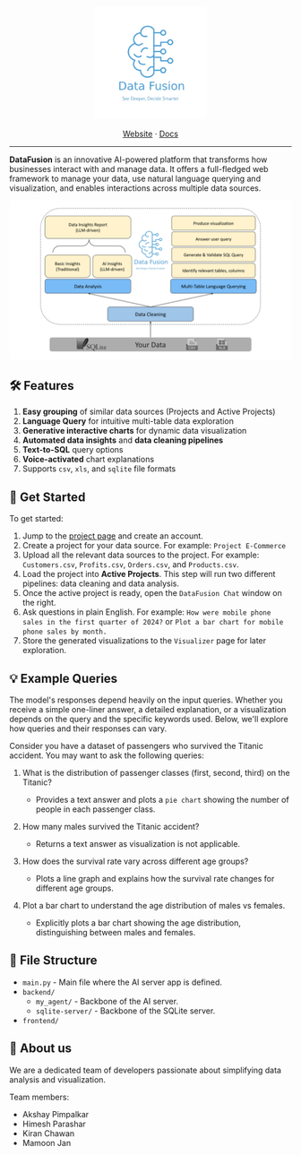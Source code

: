 <div align="center">

  <a href="https://github.com/Ki55n/DataFusion-Gen-AI-Hack">
    <img src="./docs/logos/datafusion_logo.png" alt="DataFusion" width="200">
  </a>

  <p align="center">
    <!-- <br /> -->
    <a href="https://data-fusion-umber.vercel.app/login">Website</a>
    ·
    <a href="./docs">Docs</a>
  </p>
</div>

----------------------------------------
**DataFusion** is an innovative AI-powered platform that transforms how businesses interact with and manage data. It offers a full-fledged web framework to manage your data, use natural language querying and visualization, and enables interactions across multiple data sources.

<p align="center">
  <img src="./docs/logos/DataFusion_Description.svg"/>
</p>


## 🛠️ Features

1. **Easy grouping** of similar data sources (Projects and Active Projects)
2. **Language Query** for intuitive multi-table data exploration
3. **Generative interactive charts** for dynamic data visualization
4. **Automated data insights** and **data cleaning pipelines**
5. **Text-to-SQL** query options
6. **Voice-activated** chart explanations
7. Supports `csv`, `xls`, and `sqlite` file formats

## 🚀 Get Started

To get started:

1. Jump to the [project page](project/page/link) and create an account.
2. Create a project for your data source. For example: `Project E-Commerce`
3. Upload all the relevant data sources to the project. For example: `Customers.csv`, `Profits.csv`, `Orders.csv`, and `Products.csv`.
4. Load the project into **Active Projects**. This step will run two different pipelines: data cleaning and data analysis.
5. Once the active project is ready, open the `DataFusion Chat` window on the right.
6. Ask questions in plain English. For example: `How were mobile phone sales in the first quarter of 2024?` or `Plot a bar chart for mobile phone sales by month.`
7. Store the generated visualizations to the `Visualizer` page for later exploration. 


## 💡 Example Queries
The model's responses depend heavily on the input queries. Whether you receive a simple one-liner answer, a detailed explanation, or a visualization depends on the query and the specific keywords used. Below, we'll explore how queries and their responses can vary.

Consider you have a dataset of passengers who survived the Titanic accident. You may want to ask the following queries:

1. What is the distribution of passenger classes (first, second, third) on the Titanic?
   - Provides a text answer and plots a `pie chart` showing the number of people in each passenger class.

2. How many males survived the Titanic accident?
   - Returns a text answer as visualization is not applicable.

3. How does the survival rate vary across different age groups?
   - Plots a line graph and explains how the survival rate changes for different age groups.

4. Plot a bar chart to understand the age distribution of males vs females.
   - Explicitly plots a bar chart showing the age distribution, distinguishing between males and females.

## 📂 File Structure

- `main.py` - Main file where the AI server app is defined.
- `backend/`
  - `my_agent/` - Backbone of the AI server.
  - `sqlite-server/` - Backbone of the SQLite server.
- `frontend/`

## 📖 About us
We are a dedicated team of developers passionate about simplifying data analysis and visualization. 

Team members: 
- Akshay Pimpalkar
- Himesh Parashar
- Kiran Chawan
- Mamoon Jan


